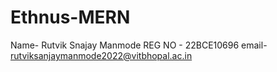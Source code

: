 # Ethnus-MERN
 Name- Rutvik Snajay Manmode
 REG NO - 22BCE10696
 email- rutviksanjaymanmode2022@vitbhopal.ac.in
